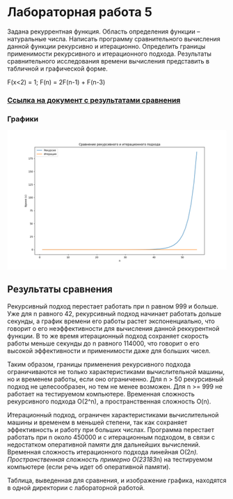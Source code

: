 # Лабораторная работа 5

Задана рекуррентная функция. Область определения функции – натуральные числа. Написать программу сравнительного вычисления данной функции рекурсивно и итерационно. Определить границы применимости рекурсивного и итерационного подхода. Результаты сравнительного исследования времени вычисления представить в табличной и графической форме.

F(x<2) = 1; F(n) = 2F(n-1) + F(n-3)

### [Ссылка на документ с результатами сравнения](https://docs.google.com/document/d/1GwFzeON4sGH2XLRnKAmH7UYz6a01ki4IfrwWbBmg5aw/edit?usp=sharing)

### Графики
![comparative_graphics.png](comparative_graphics.png)

## Результаты сравнения

Рекурсивный подход перестает работать при n равном 999 и больше. Уже для n равного 42, рекурсивный подход начинает работать дольше секунды, а график времени его работы растет экспоненциально, что говорит о его неэффективности для вычисления данной реккурентной функции. В то же время итерационный подход сохраняет скорость работы меньше секунды до n равного 114000, что говорит о его высокой эффективности и применимости даже для больших чисел.

Таким образом, границы применения рекурсивного подхода ограничиваются не только характеристиками вычислительной машины, но и временем работы, если оно ограниченно. Для n > 50 рекурсивный подход не целесообразен, но тем не менее возможен. Для n >= 999 не работает на тестируемом компьютере. Временная сложность рекурсивного подхода O(2^n), а пространственная сложность O(n).

Итерационный подход, ограничен характеристиками вычислительной машины и временем в меньшей степени, так как сохраняет эффективность и работу при больших числах. Программа перестает работать при n около 450000 и с итерационным подходом, в связи с недостатком оперативной памяти для дальнейших вычислений. Временная сложность итерационного подхода линейная O(2*n). Пространственная сложность примерно O(23183*n) на тестируемом компьютере (если речь идет об оперативной памяти).

Таблица, выведенная для сравнения, и изображение графика, находятся в одной директории с лабораторной работой.